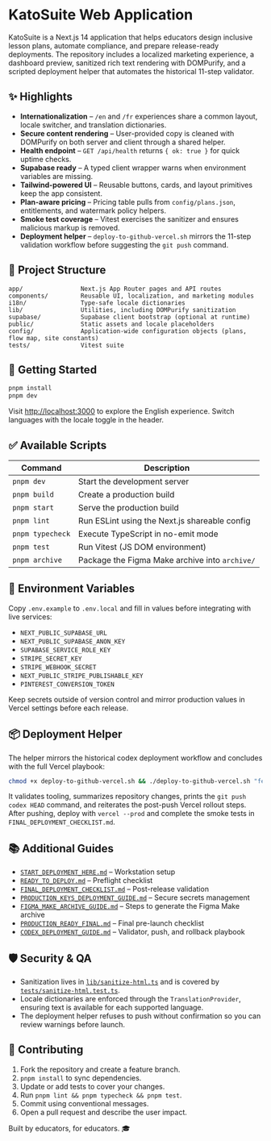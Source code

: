 # KatoSuite Web Application

KatoSuite is a Next.js 14 application that helps educators design inclusive lesson plans, automate compliance, and prepare release-ready deployments. The repository includes a localized marketing experience, a dashboard preview, sanitized rich text rendering with DOMPurify, and a scripted deployment helper that automates the historical 11-step validator.

## ✨ Highlights

- **Internationalization** – `/en` and `/fr` experiences share a common layout, locale switcher, and translation dictionaries.
- **Secure content rendering** – User-provided copy is cleaned with DOMPurify on both server and client through a shared helper.
- **Health endpoint** – `GET /api/health` returns `{ ok: true }` for quick uptime checks.
- **Supabase ready** – A typed client wrapper warns when environment variables are missing.
- **Tailwind-powered UI** – Reusable buttons, cards, and layout primitives keep the app consistent.
- **Plan-aware pricing** – Pricing table pulls from `config/plans.json`, entitlements, and watermark policy helpers.
- **Smoke test coverage** – Vitest exercises the sanitizer and ensures malicious markup is removed.
- **Deployment helper** – `deploy-to-github-vercel.sh` mirrors the 11-step validation workflow before suggesting the `git push` command.

## 🧱 Project Structure

```
app/                Next.js App Router pages and API routes
components/         Reusable UI, localization, and marketing modules
i18n/               Type-safe locale dictionaries
lib/                Utilities, including DOMPurify sanitization
supabase/           Supabase client bootstrap (optional at runtime)
public/             Static assets and locale placeholders
config/             Application-wide configuration objects (plans, flow map, site constants)
tests/              Vitest suite
```

## 🚀 Getting Started

```bash
pnpm install
pnpm dev
```

Visit <http://localhost:3000> to explore the English experience. Switch languages with the locale toggle in the header.

## ✅ Available Scripts

| Command           | Description                                               |
| ----------------- | --------------------------------------------------------- |
| `pnpm dev`        | Start the development server                              |
| `pnpm build`      | Create a production build                                 |
| `pnpm start`      | Serve the production build                                |
| `pnpm lint`       | Run ESLint using the Next.js shareable config             |
| `pnpm typecheck`  | Execute TypeScript in no-emit mode                        |
| `pnpm test`       | Run Vitest (JS DOM environment)                           |
| `pnpm archive`    | Package the Figma Make archive into `archive/`            |

## 🔐 Environment Variables

Copy `.env.example` to `.env.local` and fill in values before integrating with live services:

- `NEXT_PUBLIC_SUPABASE_URL`
- `NEXT_PUBLIC_SUPABASE_ANON_KEY`
- `SUPABASE_SERVICE_ROLE_KEY`
- `STRIPE_SECRET_KEY`
- `STRIPE_WEBHOOK_SECRET`
- `NEXT_PUBLIC_STRIPE_PUBLISHABLE_KEY`
- `PINTEREST_CONVERSION_TOKEN`

Keep secrets outside of version control and mirror production values in Vercel settings before each release.

## 📦 Deployment Helper

The helper mirrors the historical codex deployment workflow and concludes with the full Vercel playbook:

```bash
chmod +x deploy-to-github-vercel.sh && ./deploy-to-github-vercel.sh "feat: KatoSuite production launch"
```

It validates tooling, summarizes repository changes, prints the `git push codex HEAD` command, and reiterates the post-push Vercel rollout steps. After pushing, deploy with `vercel --prod` and complete the smoke tests in `FINAL_DEPLOYMENT_CHECKLIST.md`.

## 📚 Additional Guides

- [`START_DEPLOYMENT_HERE.md`](./START_DEPLOYMENT_HERE.md) – Workstation setup
- [`READY_TO_DEPLOY.md`](./READY_TO_DEPLOY.md) – Preflight checklist
- [`FINAL_DEPLOYMENT_CHECKLIST.md`](./FINAL_DEPLOYMENT_CHECKLIST.md) – Post-release validation
- [`PRODUCTION_KEYS_DEPLOYMENT_GUIDE.md`](./PRODUCTION_KEYS_DEPLOYMENT_GUIDE.md) – Secure secrets management
- [`FIGMA_MAKE_ARCHIVE_GUIDE.md`](./FIGMA_MAKE_ARCHIVE_GUIDE.md) – Steps to generate the Figma Make archive
- [`PRODUCTION_READY_FINAL.md`](./PRODUCTION_READY_FINAL.md) – Final pre-launch checklist
- [`CODEX_DEPLOYMENT_GUIDE.md`](./CODEX_DEPLOYMENT_GUIDE.md) – Validator, push, and rollback playbook

## 🛡️ Security & QA

- Sanitization lives in [`lib/sanitize-html.ts`](./lib/sanitize-html.ts) and is covered by [`tests/sanitize-html.test.ts`](./tests/sanitize-html.test.ts).
- Locale dictionaries are enforced through the `TranslationProvider`, ensuring text is available for each supported language.
- The deployment helper refuses to push without confirmation so you can review warnings before launch.

## 🤝 Contributing

1. Fork the repository and create a feature branch.
2. `pnpm install` to sync dependencies.
3. Update or add tests to cover your changes.
4. Run `pnpm lint && pnpm typecheck && pnpm test`.
5. Commit using conventional messages.
6. Open a pull request and describe the user impact.

Built by educators, for educators. 🎓
